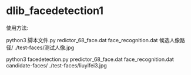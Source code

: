 # dlib_facedetection1
使用方法:  

python3 脚本文件.py redictor_68_face.dat face_recognition.dat 候选人像路径/ ./test-faces/测试人像.jpg

python3 facedetection.py predictor_68_face.dat face_recognition.dat candidate-faces/ ./test-faces/liuyifei3.jpg
